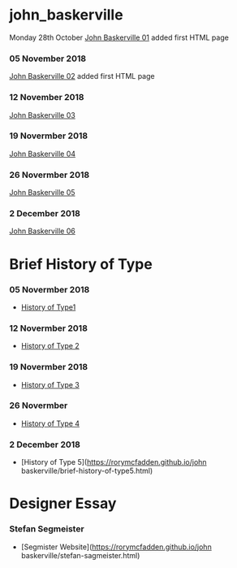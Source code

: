 # john_baskerville

Monday 28th October 
[John Baskerville 01](https://rorymcfadden.github.io/john_baskerville/baskerville1.html) added first HTML page 

### 05 November 2018 
[John Baskerville 02](https://rorymcfadden.github.io/john_baskerville/baskerville2.html) added first HTML page 

### 12 November 2018
[John Baskerville 03](https://rorymcfadden.github.io/john_baskerville/baskerville3.html)

### 19 Novermber 2018
[John Baskerville 04](https://rorymcfadden.github.io/john_baskerville/baskerville4.html)

### 26 Novermber 2018
[John Baskerville 05](https://github.com/rorymcfadden/john_baskerville/blob/gh-pages/baskerville5.html)
### 2 December 2018
[John Baskerville 06](https://github.com/rorymcfadden/john_baskerville/blob/gh-pages/baskerville6.html)

# Brief History of Type
### 05 Novermber 2018
- [History of Type1 ](https://rorymcfadden.github.io/john_baskerville/brief-history-of-type.html)

### 12 Novermber 2018
- [History of Type 2](https://rorymcfadden.github.io/john_baskerville/brief-history-of-type2.html)

### 19 Novermber 2018
- [History of Type 3](https://rorymcfadden.github.io/john_baskerville/brief-history-of-type3.html)

### 26 Novermber 
- [History of Type 4](https://rorymcfadden.github.io/john_baskerville/brief-history-of-type4.html)

### 2 December 2018 
- [History of Type 5](https://rorymcfadden.github.io/john baskerville/brief-history-of-type5.html)

# Designer Essay

### Stefan Segmeister 
- [Segmister Website](https://rorymcfadden.github.io/john baskerville/stefan-sagmeister.html)